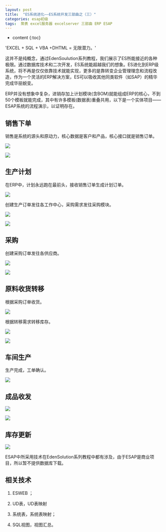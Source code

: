 ```yaml
---
layout: post
title:  "ES系统进化——ES系统开发三部曲之（三）"
categories: esap初级
tags:  聚表 excel服务器 excelserver 三部曲 ERP ESAP
---
```


* content
{:toc}

'EXCEL + SQL + VBA +DHTML = 无限潜力。'

这并不是纯概念，通过EdenSoulution系列教程，我们展示了ES所能接近的各种极限。通过数据库技术和二次开发，ES系统能超越我们的想象。ES进化到ERP级系统，将不再是仅仅依靠技术就能实现，更多的是靠转变企业管理理念和流程改造，作为一个灵活的ERP解决方案，ES可以吸收其他同类软件（如SAP）的精华完成华丽蜕变。

ERP并没有想象中复杂，进销存加上计划模块(含BOM)就能组成ERP的核心，不到50个模板就能完成，其中有许多模板(数据表)重叠共用，以下是一个实体项目——ESAP系统的流程演示，以证明存在。

## 销售下单

销售是系统的源头和原动力，核心数据是客户和产品，核心接口就是销售订单。

![](/img/es3-1.jpg) 

![](/img/es3-2.jpg) 

## 生产计划

在ERP中，计划永远跑在最前头，接收销售订单生成计划订单。

![](/img/es3-3.jpg) 

创建生产订单发往各工作中心，采购需求发往采购模块。

![](/img/es3-4.jpg) 

![](/img/es3-5.jpg) 

## 采购

创建采购订单发往各供应商。

![](/img/es3-6.jpg) 

![](/img/es3-7.jpg) 

## 原料收货转移

根据采购订单收货。

![](/img/es3-8.jpg) 

根据转移需求转移库存。  

![](/img/es3-9.jpg) 

![](/img/es3-10.jpg) 

## 车间生产

生产完成，工单确认。

![](/img/es3-11.jpg) 

## 成品收发

![](/img/es3-12.jpg) 

![](/img/es3-13.jpg) 

## 库存更新

![](/img/es3-13.jpg) 


ESAP中所采用技术在EdenSolution系列教程中都有涉及，由于ESAP是商业项目，所以暂不提供数据库下载。

## 相关技术

1. ESWEB ；

2. UD表，UD表映射

3. 系统表，系统表映射；

4. SQL视图，视图汇总。
